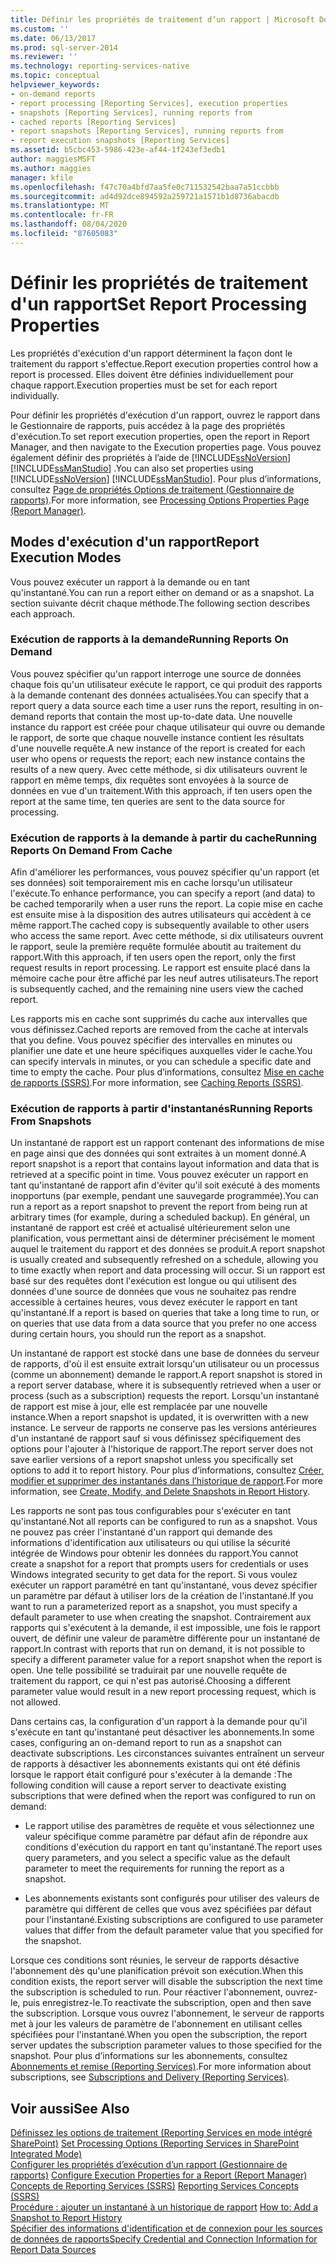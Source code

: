 ```yaml
---
title: Définir les propriétés de traitement d’un rapport | Microsoft Docs
ms.custom: ''
ms.date: 06/13/2017
ms.prod: sql-server-2014
ms.reviewer: ''
ms.technology: reporting-services-native
ms.topic: conceptual
helpviewer_keywords:
- on-demand reports
- report processing [Reporting Services], execution properties
- snapshots [Reporting Services], running reports from
- cached reports [Reporting Services]
- report snapshots [Reporting Services], running reports from
- report execution snapshots [Reporting Services]
ms.assetid: b5cbc453-5986-423e-af44-1f243ef3edb1
author: maggiesMSFT
ms.author: maggies
manager: kfile
ms.openlocfilehash: f47c70a4bfd7aa5fe0c711532542baa7a51ccbbb
ms.sourcegitcommit: ad4d92dce894592a259721a1571b1d8736abacdb
ms.translationtype: MT
ms.contentlocale: fr-FR
ms.lasthandoff: 08/04/2020
ms.locfileid: "87605083"
---
```

# <a name="set-report-processing-properties"></a><span data-ttu-id="98e85-102">Définir les propriétés de traitement d'un rapport</span><span class="sxs-lookup"><span data-stu-id="98e85-102">Set Report Processing Properties</span></span>
  <span data-ttu-id="98e85-103">Les propriétés d'exécution d'un rapport déterminent la façon dont le traitement du rapport s'effectue.</span><span class="sxs-lookup"><span data-stu-id="98e85-103">Report execution properties control how a report is processed.</span></span> <span data-ttu-id="98e85-104">Elles doivent être définies individuellement pour chaque rapport.</span><span class="sxs-lookup"><span data-stu-id="98e85-104">Execution properties must be set for each report individually.</span></span>  
  
 <span data-ttu-id="98e85-105">Pour définir les propriétés d'exécution d'un rapport, ouvrez le rapport dans le Gestionnaire de rapports, puis accédez à la page des propriétés d'exécution.</span><span class="sxs-lookup"><span data-stu-id="98e85-105">To set report execution properties, open the report in Report Manager, and then navigate to the Execution properties page.</span></span> <span data-ttu-id="98e85-106">Vous pouvez également définir des propriétés à l’aide de [!INCLUDE[ssNoVersion](../../includes/ssnoversion-md.md)] [!INCLUDE[ssManStudio](../../includes/ssmanstudio-md.md)] .</span><span class="sxs-lookup"><span data-stu-id="98e85-106">You can also set properties using [!INCLUDE[ssNoVersion](../../includes/ssnoversion-md.md)] [!INCLUDE[ssManStudio](../../includes/ssmanstudio-md.md)].</span></span> <span data-ttu-id="98e85-107">Pour plus d’informations, consultez [Page de propriétés Options de traitement &#40;Gestionnaire de rapports&#41;](../processing-options-properties-page-report-manager.md).</span><span class="sxs-lookup"><span data-stu-id="98e85-107">For more information, see [Processing Options Properties Page &#40;Report Manager&#41;](../processing-options-properties-page-report-manager.md).</span></span>  
  
## <a name="report-execution-modes"></a><span data-ttu-id="98e85-108">Modes d'exécution d'un rapport</span><span class="sxs-lookup"><span data-stu-id="98e85-108">Report Execution Modes</span></span>  
 <span data-ttu-id="98e85-109">Vous pouvez exécuter un rapport à la demande ou en tant qu'instantané.</span><span class="sxs-lookup"><span data-stu-id="98e85-109">You can run a report either on demand or as a snapshot.</span></span> <span data-ttu-id="98e85-110">La section suivante décrit chaque méthode.</span><span class="sxs-lookup"><span data-stu-id="98e85-110">The following section describes each approach.</span></span>  
  
### <a name="running-reports-on-demand"></a><span data-ttu-id="98e85-111">Exécution de rapports à la demande</span><span class="sxs-lookup"><span data-stu-id="98e85-111">Running Reports On Demand</span></span>  
 <span data-ttu-id="98e85-112">Vous pouvez spécifier qu'un rapport interroge une source de données chaque fois qu'un utilisateur exécute le rapport, ce qui produit des rapports à la demande contenant des données actualisées.</span><span class="sxs-lookup"><span data-stu-id="98e85-112">You can specify that a report query a data source each time a user runs the report, resulting in on-demand reports that contain the most up-to-date data.</span></span> <span data-ttu-id="98e85-113">Une nouvelle instance du rapport est créée pour chaque utilisateur qui ouvre ou demande le rapport, de sorte que chaque nouvelle instance contient les résultats d'une nouvelle requête.</span><span class="sxs-lookup"><span data-stu-id="98e85-113">A new instance of the report is created for each user who opens or requests the report; each new instance contains the results of a new query.</span></span> <span data-ttu-id="98e85-114">Avec cette méthode, si dix utilisateurs ouvrent le rapport en même temps, dix requêtes sont envoyées à la source de données en vue d'un traitement.</span><span class="sxs-lookup"><span data-stu-id="98e85-114">With this approach, if ten users open the report at the same time, ten queries are sent to the data source for processing.</span></span>  
  
### <a name="running-reports-on-demand-from-cache"></a><span data-ttu-id="98e85-115">Exécution de rapports à la demande à partir du cache</span><span class="sxs-lookup"><span data-stu-id="98e85-115">Running Reports On Demand From Cache</span></span>  
 <span data-ttu-id="98e85-116">Afin d'améliorer les performances, vous pouvez spécifier qu'un rapport (et ses données) soit temporairement mis en cache lorsqu'un utilisateur l'exécute.</span><span class="sxs-lookup"><span data-stu-id="98e85-116">To enhance performance, you can specify a report (and data) to be cached temporarily when a user runs the report.</span></span> <span data-ttu-id="98e85-117">La copie mise en cache est ensuite mise à la disposition des autres utilisateurs qui accèdent à ce même rapport.</span><span class="sxs-lookup"><span data-stu-id="98e85-117">The cached copy is subsequently available to other users who access the same report.</span></span> <span data-ttu-id="98e85-118">Avec cette méthode, si dix utilisateurs ouvrent le rapport, seule la première requête formulée aboutit au traitement du rapport.</span><span class="sxs-lookup"><span data-stu-id="98e85-118">With this approach, if ten users open the report, only the first request results in report processing.</span></span> <span data-ttu-id="98e85-119">Le rapport est ensuite placé dans la mémoire cache pour être affiché par les neuf autres utilisateurs.</span><span class="sxs-lookup"><span data-stu-id="98e85-119">The report is subsequently cached, and the remaining nine users view the cached report.</span></span>  
  
 <span data-ttu-id="98e85-120">Les rapports mis en cache sont supprimés du cache aux intervalles que vous définissez.</span><span class="sxs-lookup"><span data-stu-id="98e85-120">Cached reports are removed from the cache at intervals that you define.</span></span> <span data-ttu-id="98e85-121">Vous pouvez spécifier des intervalles en minutes ou planifier une date et une heure spécifiques auxquelles vider le cache.</span><span class="sxs-lookup"><span data-stu-id="98e85-121">You can specify intervals in minutes, or you can schedule a specific date and time to empty the cache.</span></span> <span data-ttu-id="98e85-122">Pour plus d’informations, consultez [Mise en cache de rapports &#40;SSRS&#41;](caching-reports-ssrs.md).</span><span class="sxs-lookup"><span data-stu-id="98e85-122">For more information, see [Caching Reports &#40;SSRS&#41;](caching-reports-ssrs.md).</span></span>  
  
### <a name="running-reports-from-snapshots"></a><span data-ttu-id="98e85-123">Exécution de rapports à partir d'instantanés</span><span class="sxs-lookup"><span data-stu-id="98e85-123">Running Reports From Snapshots</span></span>  
 <span data-ttu-id="98e85-124">Un instantané de rapport est un rapport contenant des informations de mise en page ainsi que des données qui sont extraites à un moment donné.</span><span class="sxs-lookup"><span data-stu-id="98e85-124">A report snapshot is a report that contains layout information and data that is retrieved at a specific point in time.</span></span> <span data-ttu-id="98e85-125">Vous pouvez exécuter un rapport en tant qu'instantané de rapport afin d'éviter qu'il soit exécuté à des moments inopportuns (par exemple, pendant une sauvegarde programmée).</span><span class="sxs-lookup"><span data-stu-id="98e85-125">You can run a report as a report snapshot to prevent the report from being run at arbitrary times (for example, during a scheduled backup).</span></span> <span data-ttu-id="98e85-126">En général, un instantané de rapport est créé et actualisé ultérieurement selon une planification, vous permettant ainsi de déterminer précisément le moment auquel le traitement du rapport et des données se produit.</span><span class="sxs-lookup"><span data-stu-id="98e85-126">A report snapshot is usually created and subsequently refreshed on a schedule, allowing you to time exactly when report and data processing will occur.</span></span> <span data-ttu-id="98e85-127">Si un rapport est basé sur des requêtes dont l'exécution est longue ou qui utilisent des données d'une source de données que vous ne souhaitez pas rendre accessible à certaines heures, vous devez exécuter le rapport en tant qu'instantané.</span><span class="sxs-lookup"><span data-stu-id="98e85-127">If a report is based on queries that take a long time to run, or on queries that use data from a data source that you prefer no one access during certain hours, you should run the report as a snapshot.</span></span>  
  
 <span data-ttu-id="98e85-128">Un instantané de rapport est stocké dans une base de données du serveur de rapports, d'où il est ensuite extrait lorsqu'un utilisateur ou un processus (comme un abonnement) demande le rapport.</span><span class="sxs-lookup"><span data-stu-id="98e85-128">A report snapshot is stored in a report server database, where it is subsequently retrieved when a user or process (such as a subscription) requests the report.</span></span> <span data-ttu-id="98e85-129">Lorsqu'un instantané de rapport est mise à jour, elle est remplacée par une nouvelle instance.</span><span class="sxs-lookup"><span data-stu-id="98e85-129">When a report snapshot is updated, it is overwritten with a new instance.</span></span> <span data-ttu-id="98e85-130">Le serveur de rapports ne conserve pas les versions antérieures d'un instantané de rapport sauf si vous définissez spécifiquement des options pour l'ajouter à l'historique de rapport.</span><span class="sxs-lookup"><span data-stu-id="98e85-130">The report server does not save earlier versions of a report snapshot unless you specifically set options to add it to report history.</span></span> <span data-ttu-id="98e85-131">Pour plus d’informations, consultez [Créer, modifier et supprimer des instantanés dans l’historique de rapport](create-modify-and-delete-snapshots-in-report-history.md).</span><span class="sxs-lookup"><span data-stu-id="98e85-131">For more information, see [Create, Modify, and Delete Snapshots in Report History](create-modify-and-delete-snapshots-in-report-history.md).</span></span>  
  
 <span data-ttu-id="98e85-132">Les rapports ne sont pas tous configurables pour s'exécuter en tant qu'instantané.</span><span class="sxs-lookup"><span data-stu-id="98e85-132">Not all reports can be configured to run as a snapshot.</span></span> <span data-ttu-id="98e85-133">Vous ne pouvez pas créer l'instantané d'un rapport qui demande des informations d'identification aux utilisateurs ou qui utilise la sécurité intégrée de Windows pour obtenir les données du rapport.</span><span class="sxs-lookup"><span data-stu-id="98e85-133">You cannot create a snapshot for a report that prompts users for credentials or uses Windows integrated security to get data for the report.</span></span> <span data-ttu-id="98e85-134">Si vous voulez exécuter un rapport paramétré en tant qu'instantané, vous devez spécifier un paramètre par défaut à utiliser lors de la création de l'instantané.</span><span class="sxs-lookup"><span data-stu-id="98e85-134">If you want to run a parameterized report as a snapshot, you must specify a default parameter to use when creating the snapshot.</span></span> <span data-ttu-id="98e85-135">Contrairement aux rapports qui s'exécutent à la demande, il est impossible, une fois le rapport ouvert, de définir une valeur de paramètre différente pour un instantané de rapport.</span><span class="sxs-lookup"><span data-stu-id="98e85-135">In contrast with reports that run on demand, it is not possible to specify a different parameter value for a report snapshot when the report is open.</span></span> <span data-ttu-id="98e85-136">Une telle possibilité se traduirait par une nouvelle requête de traitement du rapport, ce qui n'est pas autorisé.</span><span class="sxs-lookup"><span data-stu-id="98e85-136">Choosing a different parameter value would result in a new report processing request, which is not allowed.</span></span>  
  
 <span data-ttu-id="98e85-137">Dans certains cas, la configuration d'un rapport à la demande pour qu'il s'exécute en tant qu'instantané peut désactiver les abonnements.</span><span class="sxs-lookup"><span data-stu-id="98e85-137">In some cases, configuring an on-demand report to run as a snapshot can deactivate subscriptions.</span></span> <span data-ttu-id="98e85-138">Les circonstances suivantes entraînent un serveur de rapports à désactiver les abonnements existants qui ont été définis lorsque le rapport était configuré pour s'exécuter à la demande :</span><span class="sxs-lookup"><span data-stu-id="98e85-138">The following condition will cause a report server to deactivate existing subscriptions that were defined when the report was configured to run on demand:</span></span>  
  
-   <span data-ttu-id="98e85-139">Le rapport utilise des paramètres de requête et vous sélectionnez une valeur spécifique comme paramètre par défaut afin de répondre aux conditions d'exécution du rapport en tant qu'instantané.</span><span class="sxs-lookup"><span data-stu-id="98e85-139">The report uses query parameters, and you select a specific value as the default parameter to meet the requirements for running the report as a snapshot.</span></span>  
  
-   <span data-ttu-id="98e85-140">Les abonnements existants sont configurés pour utiliser des valeurs de paramètre qui diffèrent de celles que vous avez spécifiées par défaut pour l'instantané.</span><span class="sxs-lookup"><span data-stu-id="98e85-140">Existing subscriptions are configured to use parameter values that differ from the default parameter value that you specified for the snapshot.</span></span>  
  
 <span data-ttu-id="98e85-141">Lorsque ces conditions sont réunies, le serveur de rapports désactive l'abonnement dès qu'une planification prévoit son exécution.</span><span class="sxs-lookup"><span data-stu-id="98e85-141">When this condition exists, the report server will disable the subscription the next time the subscription is scheduled to run.</span></span> <span data-ttu-id="98e85-142">Pour réactiver l'abonnement, ouvrez-le, puis enregistrez-le.</span><span class="sxs-lookup"><span data-stu-id="98e85-142">To reactivate the subscription, open and then save the subscription.</span></span> <span data-ttu-id="98e85-143">Lorsque vous ouvrez l'abonnement, le serveur de rapports met à jour les valeurs de paramètre de l'abonnement en utilisant celles spécifiées pour l'instantané.</span><span class="sxs-lookup"><span data-stu-id="98e85-143">When you open the subscription, the report server updates the subscription parameter values to those specified for the snapshot.</span></span> <span data-ttu-id="98e85-144">Pour plus d’informations sur les abonnements, consultez [Abonnements et remise &#40;Reporting Services&#41;](../subscriptions/subscriptions-and-delivery-reporting-services.md).</span><span class="sxs-lookup"><span data-stu-id="98e85-144">For more information about subscriptions, see [Subscriptions and Delivery &#40;Reporting Services&#41;](../subscriptions/subscriptions-and-delivery-reporting-services.md).</span></span>  
  
## <a name="see-also"></a><span data-ttu-id="98e85-145">Voir aussi</span><span class="sxs-lookup"><span data-stu-id="98e85-145">See Also</span></span>  
 <span data-ttu-id="98e85-146">[Définissez les options de traitement &#40;Reporting Services en mode intégré SharePoint&#41;](../set-processing-options-reporting-services-in-sharepoint-integrated-mode.md) </span><span class="sxs-lookup"><span data-stu-id="98e85-146">[Set Processing Options &#40;Reporting Services in SharePoint Integrated Mode&#41;](../set-processing-options-reporting-services-in-sharepoint-integrated-mode.md) </span></span>  
 <span data-ttu-id="98e85-147">[Configurer les propriétés d’exécution d’un rapport &#40;Gestionnaire de rapports&#41;](../reports/configure-execution-properties-for-a-report-report-manager.md) </span><span class="sxs-lookup"><span data-stu-id="98e85-147">[Configure Execution Properties for a Report  &#40;Report Manager&#41;](../reports/configure-execution-properties-for-a-report-report-manager.md) </span></span>  
 <span data-ttu-id="98e85-148">[Concepts de Reporting Services &#40;SSRS&#41;](../reporting-services-concepts-ssrs.md) </span><span class="sxs-lookup"><span data-stu-id="98e85-148">[Reporting Services Concepts &#40;SSRS&#41;](../reporting-services-concepts-ssrs.md) </span></span>  
 <span data-ttu-id="98e85-149">[Procédure : ajouter un instantané à un historique de rapport](add-a-snapshot-to-report-history-report-manager.md) </span><span class="sxs-lookup"><span data-stu-id="98e85-149">[How to: Add a Snapshot to Report History](add-a-snapshot-to-report-history-report-manager.md) </span></span>  
 [<span data-ttu-id="98e85-150">Spécifier des informations d'identification et de connexion pour les sources de données de rapports</span><span class="sxs-lookup"><span data-stu-id="98e85-150">Specify Credential and Connection Information for Report Data Sources</span></span>](../report-data/specify-credential-and-connection-information-for-report-data-sources.md)  
  
  
